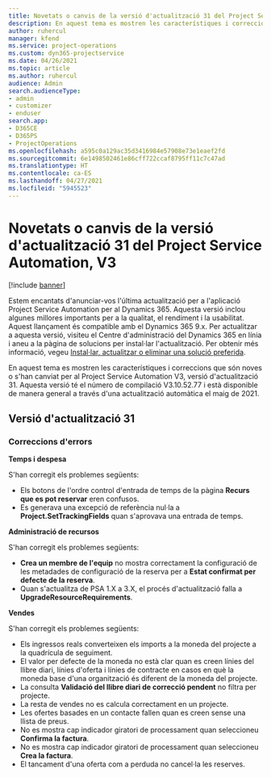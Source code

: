 ```yaml
---
title: Novetats o canvis de la versió d'actualització 31 del Project Service Automation, V3
description: En aquest tema es mostren les característiques i correccions disponibles al Project Service Automation V3, versió d'actualització 31.
author: ruhercul
manager: kfend
ms.service: project-operations
ms.custom: dyn365-projectservice
ms.date: 04/26/2021
ms.topic: article
ms.author: ruhercul
audience: Admin
search.audienceType:
- admin
- customizer
- enduser
search.app:
- D365CE
- D365PS
- ProjectOperations
ms.openlocfilehash: a595c0a129ac35d3416984e57908e73e1eaef2fd
ms.sourcegitcommit: 6e1498502461e86cff722ccaf8795ff11c7c47ad
ms.translationtype: HT
ms.contentlocale: ca-ES
ms.lasthandoff: 04/27/2021
ms.locfileid: "5945523"
---
```

# <a name="whats-new-or-changed-in-project-service-automation-update-release-31-v3"></a>Novetats o canvis de la versió d'actualització 31 del Project Service Automation, V3

[!include [banner](../includes/psa-now-project-operations.md)]

Estem encantats d'anunciar-vos l'última actualització per a l'aplicació Project Service Automation per al Dynamics 365. Aquesta versió inclou algunes millores importants per a la qualitat, el rendiment i la usabilitat. Aquest llançament és compatible amb el Dynamics 365 9.x. Per actualitzar a aquesta versió, visiteu el Centre d'administració del Dynamics 365 en línia i aneu a la pàgina de solucions per instal·lar l'actualització. Per obtenir més informació, vegeu [Instal·lar, actualitzar o eliminar una solució preferida](/power-platform/admin/install-remove-preferred-solution).

En aquest tema es mostren les característiques i correccions que són noves o s'han canviat per al Project Service Automation V3, versió d'actualització 31. Aquesta versió té el número de compilació V3.10.52.77 i està disponible de manera general a través d'una actualització automàtica el maig de 2021.

## <a name="update-release-31"></a>Versió d'actualització 31

### <a name="bug-fixes"></a>Correccions d'errors

**Temps i despesa**

S'han corregit els problemes següents:

- Els botons de l'ordre control d'entrada de temps de la pàgina **Recurs que es pot reservar** eren confusos.
- Es generava una excepció de referència nul·la a **Project.SetTrackingFields** quan s'aprovava una entrada de temps.

**Administració de recursos**

S'han corregit els problemes següents:

- **Crea un membre de l'equip** no mostra correctament la configuració de les metadades de configuració de la reserva per a **Estat confirmat per defecte de la reserva**.
- Quan s'actualitza de PSA 1.X a 3.X, el procés d'actualització falla a **UpgradeResourceRequirements**.


**Vendes**

S'han corregit els problemes següents:

- Els ingressos reals converteixen els imports a la moneda del projecte a la quadrícula de seguiment.
- El valor per defecte de la moneda no està clar quan es creen línies del llibre diari, línies d'oferta i línies de contracte en casos en què la moneda base d'una organització és diferent de la moneda del projecte.
- La consulta **Validació del llibre diari de correcció pendent** no filtra per projecte.
- La resta de vendes no es calcula correctament en un projecte.
- Les ofertes basades en un contacte fallen quan es creen sense una llista de preus.
- No es mostra cap indicador giratori de processament quan seleccioneu **Confirma la factura**.
- No es mostra cap indicador giratori de processament quan seleccioneu **Crea la factura**.
- El tancament d'una oferta com a perduda no cancel·la les reserves.







